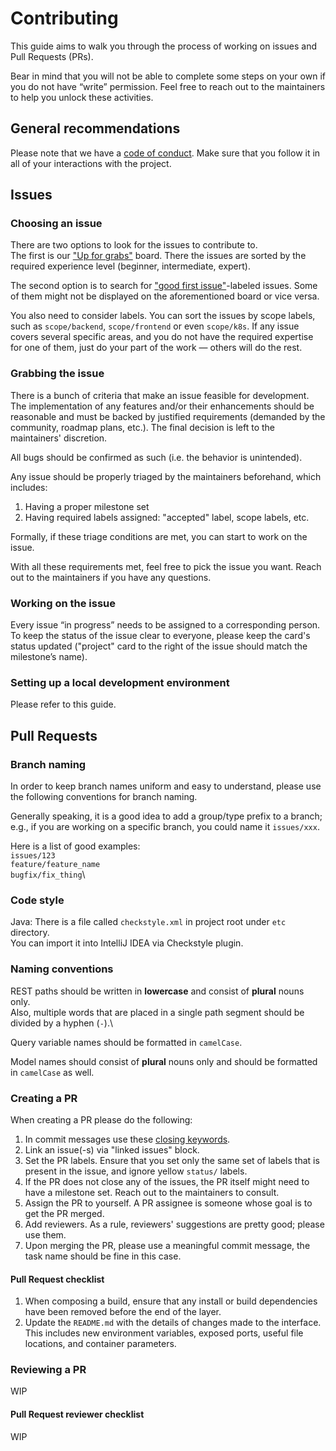 # Contributing

This guide aims to walk you through the process of working on issues and Pull Requests (PRs).

Bear in mind that you will not be able to complete some steps on your own if you do not have “write” permission. Feel free to reach out to the maintainers to help you unlock these activities.

## General recommendations

Please note that we have a [code of conduct](../project/code-of-conduct.md). Make sure that you follow it in all of your interactions with the project.

## Issues

### Choosing an issue

There are two options to look for the issues to contribute to.\
The first is our ["Up for grabs"](https://github.com/kafbat/kafka-ui/projects/11) board. There the issues are sorted by the required experience level (beginner, intermediate, expert).

The second option is to search for ["good first issue"](https://github.com/kafbat/kafka-ui/issues?q=is%3Aissue+is%3Aopen+label%3A%22good+first+issue%22)-labeled issues. Some of them might not be displayed on the aforementioned board or vice versa.

You also need to consider labels. You can sort the issues by scope labels, such as `scope/backend`, `scope/frontend` or even `scope/k8s`. If any issue covers several specific areas, and you do not have the required expertise for one of them, just do your part of the work — others will do the rest.

### Grabbing the issue

There is a bunch of criteria that make an issue feasible for development.\
The implementation of any features and/or their enhancements should be reasonable and must be backed by justified requirements (demanded by the community, roadmap plans, etc.). The final decision is left to the maintainers' discretion.

All bugs should be confirmed as such (i.e. the behavior is unintended).

Any issue should be properly triaged by the maintainers beforehand, which includes:

1. Having a proper milestone set
2. Having required labels assigned: "accepted" label, scope labels, etc.

Formally, if these triage conditions are met, you can start to work on the issue.

With all these requirements met, feel free to pick the issue you want. Reach out to the maintainers if you have any questions.

### Working on the issue

Every issue “in progress” needs to be assigned to a corresponding person. To keep the status of the issue clear to everyone, please keep the card's status updated ("project" card to the right of the issue should match the milestone’s name).

### Setting up a local development environment

Please refer to this guide.

## Pull Requests

### Branch naming

In order to keep branch names uniform and easy to understand, please use the following conventions for branch naming.

Generally speaking, it is a good idea to add a group/type prefix to a branch; e.g., if you are working on a specific branch, you could name it `issues/xxx`.

Here is a list of good examples:\
`issues/123`\
`feature/feature_name`\
`bugfix/fix_thing`\


### Code style

Java: There is a file called `checkstyle.xml` in project root under `etc` directory.\
You can import it into IntelliJ IDEA via Checkstyle plugin.

### Naming conventions

REST paths should be written in **lowercase** and consist of **plural** nouns only.\
Also, multiple words that are placed in a single path segment should be divided by a hyphen (`-`).\


Query variable names should be formatted in `camelCase`.

Model names should consist of **plural** nouns only and should be formatted in `camelCase` as well.

### Creating a PR

When creating a PR please do the following:

1. In commit messages use these [closing keywords](https://docs.github.com/en/issues/tracking-your-work-with-issues/linking-a-pull-request-to-an-issue#linking-a-pull-request-to-an-issue-using-a-keyword).
2. Link an issue(-s) via "linked issues" block.
3. Set the PR labels. Ensure that you set only the same set of labels that is present in the issue, and ignore yellow `status/` labels.
4. If the PR does not close any of the issues, the PR itself might need to have a milestone set. Reach out to the maintainers to consult.
5. Assign the PR to yourself. A PR assignee is someone whose goal is to get the PR merged.
6. Add reviewers. As a rule, reviewers' suggestions are pretty good; please use them.
7. Upon merging the PR, please use a meaningful commit message, the task name should be fine in this case.

#### Pull Request checklist

1. When composing a build, ensure that any install or build dependencies have been removed before the end of the layer.
2. Update the `README.md` with the details of changes made to the interface. This includes new environment variables, exposed ports, useful file locations, and container parameters.

### Reviewing a PR

WIP

#### Pull Request reviewer checklist

WIP
